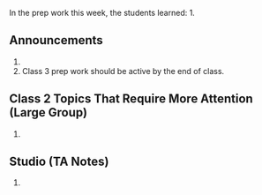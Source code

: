In the prep work this week, the students learned:
1. 

## Announcements
1. 
1. Class 3 prep work should be active by the end of class.

## Class 2 Topics That Require More Attention (Large Group)
1.

## Studio (TA Notes)
1. 